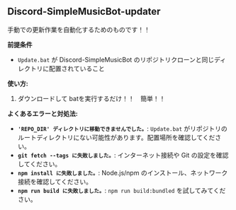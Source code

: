 ## Discord-SimpleMusicBot-updater

手動での更新作業を自動化するためのものです！！

**前提条件**

*   `Update.bat` が Discord-SimpleMusicBot のリポジトリクローンと同じディレクトリに配置されていること

**使い方:**

1.  ダウンロードして batを実行するだけ！！　簡単！！

**よくあるエラーと対処法:**

*   **`'REPO_DIR' ディレクトリに移動できませんでした。`**:  `Update.bat` がリポジトリのルートディレクトリにない可能性があります。配置場所を確認してください。
*   **`git fetch --tags に失敗しました。`**: インターネット接続や Git の設定を確認してください。
*   **`npm install に失敗しました。`**: Node.js/npm のインストール、ネットワーク接続を確認してください。
*   **`npm run build に失敗しました。`**:  `npm run build:bundled` を試してみてください。
